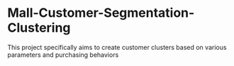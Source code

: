 # Mall-Customer-Segmentation-Clustering
This project specifically aims to create customer clusters based on various parameters and purchasing behaviors

